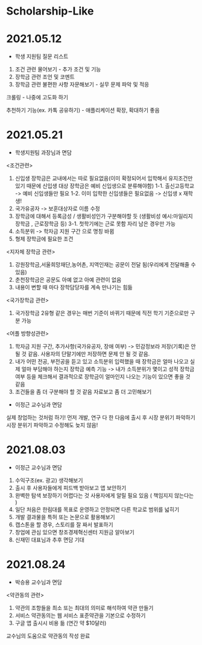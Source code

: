 # Scholarship-Like

# 2021.05.12

- 학생 지원팀 질문 리스트

1. 조건 관련 물어보기 - 추가 조건 및 기능
2. 장학금 관련 조언 및 코멘트
3. 장학금 관련 불편한 사항 자문해보기 - 실무 문제 파악 및 적응
    
크롤링 - 나중에 고도화 하기

추천하기 기능(ex. 카톡 공유하기) - 애플리케이션 확장, 확대하기 좋음

# 2021.05.21

- 학생지원팀 과장님과 면담

<조건관련>
1. 신입생 장학금은 교내에서는 따로 필요없음(이미 확정되어서 입학해서 유지조건만 있기 때문에 신입생 대상 장학금은 예비 신입생으로 분류해야함)
1-1. 출신고등학교 -> 예비 신입생들만 필요
1-2. 이미 입학한 신입생들은 필요없음 -> 신입생 x 재학생!
2. 국가유공자 -> 보훈대상자로 이름 수정
3. 장학금에 대해서 등록금성 / 생활비성인가 구분해야할 듯 (생활비성 예시:마일리지 장학금 , 근로장학금 등)
3-1. 첫학기에는 근로 못함 자리 남은 경우만 가능
4. 소득분위 -> 학자금 지원 구간 으로 명칭 바뀜
5. 형제 장학금에 필요한 조건

<지자체 장학금 관련>
1. 강원장학금,서울희망재단,농어촌, 지역인재는 공문이 전달 됨(우리에게 전달해줄 수 있음)
2. 춘천장학금은 공문도 아예 없고 아예 관련이 없음
3. 내용이 변할 때 마다 장학담당자를 계속 만나기는 힘듦

<국가장학금 관련>
1. 국가장학금 2유형 같은 경우는 매번 기준이 바뀌기 때문에 직전 학기 기준으로만 구분 가능

<어플 방향성관련>
1. 학자금 지원 구간, 추가사항(국가유공자, 장애 여부) 
    -> 민감정보라 저장(기록)은 안 될 것 같음. 사용자의 단말기에만 저장하면 문제 안 될 것 같음.
2. 내가 어떤 전공, 부전공을 듣고 있고 소득분위 입력했을 때 장학금은 얼마 나오고 실제 얼마 부담해야 하는지 장학금 예측 기능 
    -> 내가 소득분위가 몇이고 성적 장학금 여부 등을 체크해서 결과적으로 장학금이 얼마인지 나오는 기능이 있으면 좋을 것 같음
3. 조건들을 좀 더 구분해야 할 것 같음 자료보고 좀 더 고민해보기

- 이정근 교수님과 면담

실제 창업하는 것처럼 하기!
먼저 개발, 연구 다 한 다음에 출시 후 시장 분위기 파악하기
시장 분위기 파악하고 수정해도 늦지 않음!

# 2021.08.03

- 이정근 교수님과 면담

1. 수익구조(ex. 광고) 생각해보기
2. 출시 후 사용자들에게 피드백 받아보고 앱 보안하기
3. 완벽한 탐색 보장하기 어렵다는 것 사용자에게 알릴 필요 있음 ( 책임지지 않는다는 )
4. 일단 처음은 한림대를 목표로 운영하고 안정되면 다른 학교로 범위를 넓히기
5. 개발 결과물을 특허 또는 논문으로 활용해보기
6. 캡스톤을 할 경우, 스토리를 잘 짜서 발표하기
7. 창업에 관심 있으면 창조경제혁신센터 지원금 알아보기
8. 신재민 대표님과 추후 면담 기대

# 2021.08.24

- 박승용 교수님과 면담

<약관동의 관련>
1. 약관의 조항들을 최소 또는 최대의 의미로 해석하여 약관 만들기
2. 서비스 약관동의는 웹 서비스 표준약관을 기본으로 수정하기
3. 구글 앱 출시시 비용 듦 (연간 약 $10달러)

교수님의 도움으로 약관동의 작성 완료
